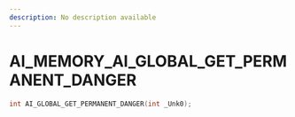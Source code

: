 ```yaml
---
description: No description available 
---
```


# AI_MEMORY\_AI_GLOBAL_GET_PERMANENT_DANGER

```cpp
int AI_GLOBAL_GET_PERMANENT_DANGER(int _Unk0);
```